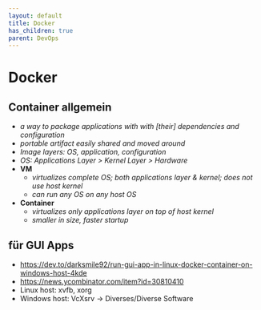 ```yaml
---
layout: default
title: Docker
has_children: true
parent: DevOps
---
```


# Docker

## Container allgemein
- *a way to package applications with with [their] dependencies and configuration*
- *portable artifact easily shared and moved around*
- *Image layers: OS, application, configuration*
- *OS: Applications Layer > Kernel Layer > Hardware*
- **VM**
    - *virtualizes complete OS; both applications layer & kernel; does not use host kernel*
    - *can run any OS on any host OS*
- **Container**
    - *virtualizes only applications layer on top of host kernel*
    - *smaller in size, faster startup*


## für GUI Apps
- <https://dev.to/darksmile92/run-gui-app-in-linux-docker-container-on-windows-host-4kde>
- <https://news.ycombinator.com/item?id=30810410>
- Linux host: xvfb, xorg
- Windows host: VcXsrv → Diverses/Diverse Software
